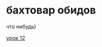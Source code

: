 # бахтовар обидов 
что нибудь)

[урок 12](https://github.com/Bakha096/Bakha096.gidhub.io/commit/838b866654159ad64ec787b5172362002b69ad9a#diff-9957bb8c54cadc216b35ee140e8ca692db6a58271476dd1a9d691ed2b0d6676f*хз*)
